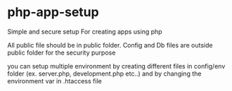 php-app-setup
=============

Simple and secure setup For creating apps using php

All public file should be in public folder. Config and Db files are outside public folder for the security purpose

you can setup multiple environment by creating different files in config/env folder (ex. server.php, development.php etc..) and by changing the environment var in .htaccess file